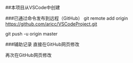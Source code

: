 ##本项目从VSCode中创建

###已通过命令发布到远程（GitHub）
git remote add origin https://github.com/aricc/VSCodeProject.git

git push -u origin master

###辅助记录
直接在GitHub网页修改

再次在GitHub网页修改
